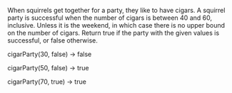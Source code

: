 When squirrels get together for a party, they like to have cigars. A squirrel party is successful when the number of cigars is between 40 and 60, inclusive. Unless it is the weekend, in which case there is no upper bound on the number of cigars. Return true if the party with the given values is successful, or false otherwise.

cigarParty(30, false) → false

cigarParty(50, false) → true

cigarParty(70, true) → true
